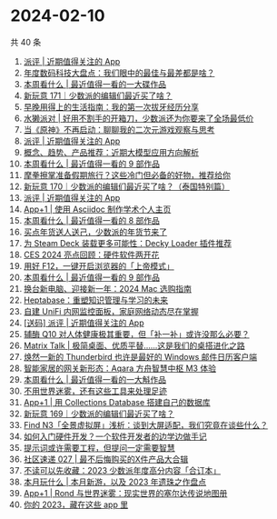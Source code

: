 # 2024-02-10

共 40 条

<!-- BEGIN SSPAI -->
<!-- 最后更新时间 2024-02-10 03:02:20 +0800 -->
1. [派评 | 近期值得关注的 App](https://sspai.com/post/86335)
1. [年度数码科技大盘点：我们眼中的最佳与最差都是啥？](https://sspai.com/post/86281)
1. [本周看什么 | 最近值得一看的一大碟作品](https://sspai.com/post/86266)
1. [新玩意 171｜少数派的编辑们最近买了啥？](https://sspai.com/post/86233)
1. [早晚用得上的生活指南：我的第一次拔牙经历分享](https://sspai.com/post/86201)
1. [水獭派对 | 好用不割手的开箱刀，少数派还为你要来了全场最低价](https://sspai.com/post/86215)
1. [当《原神》不再启动：聊聊我的二次元游戏观察与思考](https://sspai.com/post/85830)
1. [派评 | 近期值得关注的 App](https://sspai.com/post/86166)
1. [概念、趋势、产品推荐：近期大模型应用方向解析](https://sspai.com/post/86005)
1. [本周看什么 | 最近值得一看的 9 部作品](https://sspai.com/post/86118)
1. [摩拳擦掌准备假期旅行？这些冷门但必备的好物，推荐给你](https://sspai.com/post/86007)
1. [新玩意 170｜少数派的编辑们最近买了啥？（泰国特别篇）](https://sspai.com/post/86083)
1. [派评 | 近期值得关注的 App](https://sspai.com/post/85988)
1. [App+1 | 使用 Asciidoc 制作学术个人主页](https://sspai.com/post/85757)
1. [本周看什么 | 最近值得一看的 8 部作品](https://sspai.com/post/85939)
1. [买点年货送人送己，少数派的年货节来了](https://sspai.com/post/85933)
1. [为 Steam Deck 装载更多可能性：Decky Loader 插件推荐](https://sspai.com/post/85809)
1. [CES 2024 亮点回顾：硬件软件两开花](https://sspai.com/post/85807)
1. [用好 F12，一键开启浏览器的「上帝模式」](https://sspai.com/post/85686)
1. [本周看什么 | 最近值得一看的 9 部作品](https://sspai.com/post/85779)
1. [换台新电脑、迎接新一年：2024 Mac 选购指南](https://sspai.com/post/85735)
1. [Heptabase：重塑知识管理与学习的未来](https://sspai.com/post/85171)
1. [自建 UniFi 内网监控面板，家庭网络动态尽在掌握](https://sspai.com/post/85481)
1. [[送码] 派评 | 近期值得关注的 App](https://sspai.com/post/85663)
1. [辅酶 Q10 对人体健康极其重要，但「补一补」或许没那么必要？](https://sspai.com/post/85322)
1. [Matrix Talk | 极简桌面、优质平替……这是我们的桌搭进化之路](https://sspai.com/post/85556)
1. [焕然一新的 Thunderbird 也许是最好的 Windows 邮件日历客户端](https://sspai.com/post/85622)
1. [智能家居的网关新形态：Aqara 方舟智慧中枢 M3 体验](https://sspai.com/post/85621)
1. [本周看什么 | 最近值得一看的一大斛作品](https://sspai.com/post/85594)
1. [不用世界迷雾，还有这些工具来处理足迹](https://sspai.com/post/85505)
1. [App+1 | 用 Collections Database 搭建自己的数据库](https://sspai.com/post/85464)
1. [新玩意 169｜少数派的编辑们最近买了啥？](https://sspai.com/post/85572)
1. [Find N3「全景虚拟屏」浅析：谈到大屏适配，我们究竟在谈些什么？](https://sspai.com/post/84641)
1. [如何入门硬件开发？一个软件开发者的边学边做手记](https://sspai.com/post/85507)
1. [提示词或许需要工程，但提问一定需要智慧](https://sspai.com/post/85484)
1. [社区速递 027 | 最不后悔购买的X件产品大合辑](https://sspai.com/post/85528)
1. [不读可以先收藏：2023 少数派年度高分内容「合订本」](https://sspai.com/post/85521)
1. [本月玩什么 | 本月新游，以及 2023 年遗珠之作盘点](https://sspai.com/post/85480)
1. [App+1 | Rond 与世界迷雾：现实世界的塞尔达传说地图册](https://sspai.com/post/85355)
1. [你的 2023，藏在这些 app 里](https://sspai.com/post/85390)
<!-- END SSPAI -->